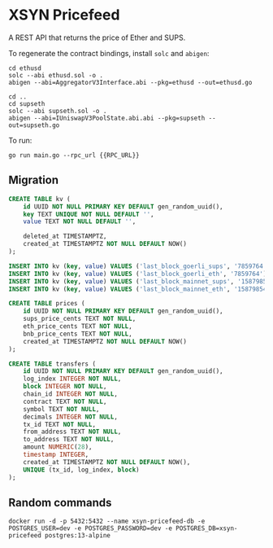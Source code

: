 # XSYN Pricefeed

A REST API that returns the price of Ether and SUPS.

To regenerate the contract bindings, install `solc` and `abigen`:

```
cd ethusd
solc --abi ethusd.sol -o .
abigen --abi=AggregatorV3Interface.abi --pkg=ethusd --out=ethusd.go

cd ..
cd supseth
solc --abi supseth.sol -o .
abigen --abi=IUniswapV3PoolState.abi.abi --pkg=supseth --out=supseth.go
```

To run:

```
go run main.go --rpc_url {{RPC_URL}}
```

## Migration

```sql
CREATE TABLE kv (
    id UUID NOT NULL PRIMARY KEY DEFAULT gen_random_uuid(),
    key TEXT UNIQUE NOT NULL DEFAULT '',
    value TEXT NOT NULL DEFAULT '',

    deleted_at TIMESTAMPTZ,
    created_at TIMESTAMPTZ NOT NULL DEFAULT NOW()
);

INSERT INTO kv (key, value) VALUES ('last_block_goerli_sups', '7859764') ON CONFLICT (key) DO UPDATE SET value=EXCLUDED.value;
INSERT INTO kv (key, value) VALUES ('last_block_goerli_eth', '7859764') ON CONFLICT (key) DO UPDATE SET value=EXCLUDED.value;
INSERT INTO kv (key, value) VALUES ('last_block_mainnet_sups', '15879854') ON CONFLICT (key) DO UPDATE SET value=EXCLUDED.value;
INSERT INTO kv (key, value) VALUES ('last_block_mainnet_eth', '15879854') ON CONFLICT (key) DO UPDATE SET value=EXCLUDED.value;

CREATE TABLE prices (
    id UUID NOT NULL PRIMARY KEY DEFAULT gen_random_uuid(),
    sups_price_cents TEXT NOT NULL,
    eth_price_cents TEXT NOT NULL,
    bnb_price_cents TEXT NOT NULL,
    created_at TIMESTAMPTZ NOT NULL DEFAULT NOW()
);

CREATE TABLE transfers (
    id UUID NOT NULL PRIMARY KEY DEFAULT gen_random_uuid(),
    log_index INTEGER NOT NULL,
    block INTEGER NOT NULL,
    chain_id INTEGER NOT NULL,
    contract TEXT NOT NULL,
    symbol TEXT NOT NULL,
    decimals INTEGER NOT NULL,
    tx_id TEXT NOT NULL,
    from_address TEXT NOT NULL,
    to_address TEXT NOT NULL,
    amount NUMERIC(28),
    timestamp INTEGER,
    created_at TIMESTAMPTZ NOT NULL DEFAULT NOW(),
    UNIQUE (tx_id, log_index, block)
);
```

## Random commands

`docker run -d -p 5432:5432 --name xsyn-pricefeed-db -e POSTGRES_USER=dev -e POSTGRES_PASSWORD=dev -e POSTGRES_DB=xsyn-pricefeed postgres:13-alpine`
